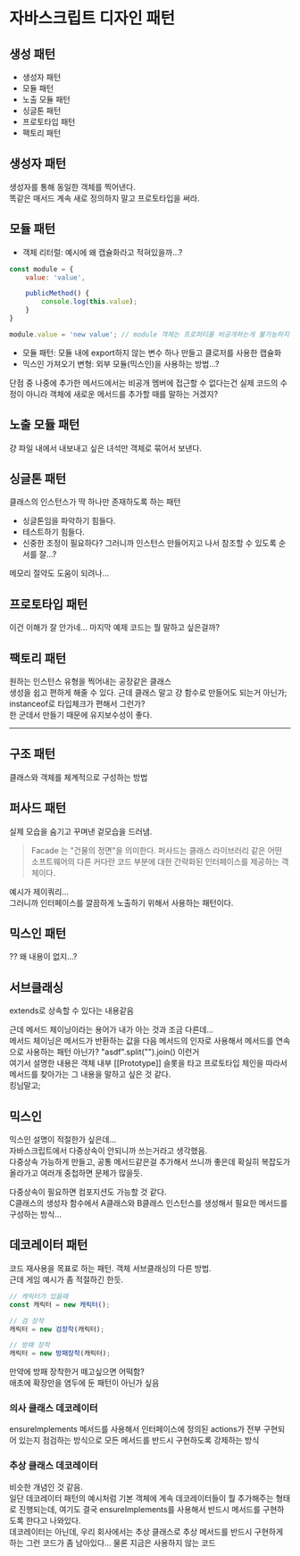 # 자바스크립트 디자인 패턴

## 생성 패턴

- 생성자 패턴
- 모듈 패턴
- 노출 모듈 패턴
- 싱글톤 패턴
- 프로토타입 패턴
- 팩토리 패턴

## 생성자 패턴

생성자를 통해 동일한 객체를 찍어낸다.  
똑같은 매서드 계속 새로 정의하지 말고 프로토타입을 써라.

## 모듈 패턴

- 객체 리터럴: 예시에 왜 캡슐화라고 적혀있을까...?
```js
const module = {
    value: 'value',

    publicMethod() {
        console.log(this.value);
    }
}

module.value = 'new value'; // module 객체는 프로퍼티를 비공개하는게 불가능하지 않나?
```

- 모듈 패턴: 모듈 내에 export하지 않는 변수 하나 만들고 클로저를 사용한 캡슐화
- 믹스인 가져오기 변형: 외부 모듈(믹스인)을 사용하는 방법...?

단점 중 나중에 추가한 메서드에서는 비공개 멤버에 접근할 수 없다는건 실제 코드의 수정이 아니라 객체에 새로운 메서드를 추가할 때를 말하는 거겠지?

## 노출 모듈 패턴

걍 파일 내에서 내보내고 싶은 녀석만 객체로 묶어서 보낸다.

## 싱글톤 패턴

클래스의 인스턴스가 딱 하나만 존재하도록 하는 패턴  

- 싱글톤임을 파악하기 힘들다.
- 테스트하기 힘들다.
- 신중한 조정이 필요하다? 그러니까 인스턴스 만들어지고 나서 참조할 수 있도록 순서를 잘...?

메모리 절약도 도움이 되려나...

## 프로토타입 패턴

이건 이해가 잘 안가네... 마지막 예제 코드는 뭘 말하고 싶은걸까?

## 팩토리 패턴

원하는 인스턴스 유형을 찍어내는 공장같은 클래스  
생성을 쉽고 편하게 해줄 수 있다. 근데 클래스 말고 걍 함수로 만들어도 되는거 아닌가; instanceof로 타입체크가 편해서 그런가?  
한 군데서 만들기 때문에 유지보수성이 좋다.  

---

## 구조 패턴

클래스와 객체를 체계적으로 구성하는 방법

## 퍼사드 패턴

실제 모습을 숨기고 꾸며낸 겉모습을 드러냄.  
> Facade 는 "건물의 정면"을 의미한다. 퍼사드는 클래스 라이브러리 같은 어떤 소프트웨어의 다른 커다란 코드 부분에 대한 간략화된 인터페이스를 제공하는 객체이다.

예시가 제이쿼리...  
그러니까 인터페이스를 깔끔하게 노출하기 위해서 사용하는 패턴이다.  

## 믹스인 패턴

?? 왜 내용이 없지...?  

## 서브클래싱

extends로 상속할 수 있다는 내용같음  

근데 메서드 체이닝이라는 용어가 내가 아는 것과 조금 다른데...  
메서드 체이닝은 메서드가 반환하는 값을 다음 메서드의 인자로 사용해서 메서드를 연속으로 사용하는 패턴 아닌가? "asdf".split("").join() 이런거  
여기서 설명한 내용은 객체 내부 [[Prototype]] 슬롯을 타고 프로토타입 체인을 따라서 메서드를 찾아가는 그 내용을 말하고 싶은 것 같다.  
킹님말고;  

## 믹스인

믹스인 설명이 적절한가 싶은데...  
자바스크립트에서 다중상속이 안되니까 쓰는거라고 생각했음.  
다중상속 가능하게 만들고, 공통 메서드같은걸 추가해서 쓰니까 좋은데 확실히 복잡도가 올라가고 여러개 중첩하면 문제가 많을듯.  

다중상속이 필요하면 컴포지션도 가능할 것 같다.  
C클래스의 생성자 함수에서 A클래스와 B클래스 인스턴스를 생성해서 필요한 메서드를 구성하는 방식...  

## 데코레이터 패턴

코드 재사용을 목표로 하는 패턴. 객체 서브클래싱의 다른 방법.  
근데 게임 예시가 좀 적절하긴 한듯.  

```js
// 캐릭터가 있을때
const 캐릭터 = new 캐릭터();

// 검 장착
캐릭터 = new 검장착(캐릭터);

// 방패 장착
캐릭터 = new 방패장착(캐릭터);
```

만약에 방패 장착한거 떼고싶으면 어떡함?  
애초에 확장만을 염두에 둔 패턴이 아닌가 싶음  

### 의사 클래스 데코레이터

ensureImplements 메서드를 사용해서 인터페이스에 정의된 actions가 전부 구현되어 있는지 점검하는 방식으로 모든 메서드를 반드시 구현하도록 강제하는 방식

### 추상 클래스 데코레이터

비슷한 개념인 것 같음.  
일단 데코레이터 패턴의 예시처럼 기본 객체에 계속 데코레이터들이 뭘 추가해주는 형태로 진행되는데, 여기도 결국 ensureImplements를 사용해서 반드시 메서드를 구현하도록 한다고 나와있다.  
데코레이터는 아닌데, 우리 회사에서는 추상 클래스로 추상 메서드를 반드시 구현하게 하는 그런 코드가 좀 남아있다... 물론 지금은 사용하지 않는 코드  

